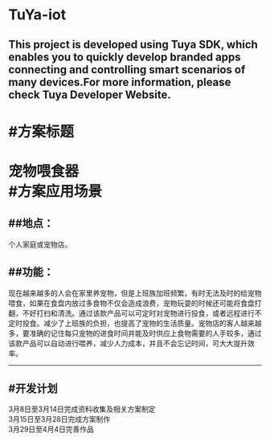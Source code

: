 # TuYa-iot
This project is developed using Tuya SDK, which enables you to quickly develop branded apps connecting and controlling smart scenarios of many devices.For more information, please check Tuya Developer Website.<br>
--
#方案标题<br>
=
宠物喂食器<br>
#方案应用场景<br>
=
##地点：
-
个人家庭或宠物店。<br>

##功能：
-
现在越来越多的人会在家里养宠物，但是上班族加班频繁，有时无法及时的给宠物喂食，如果在食盘内放过多食物不仅会造成浪费，宠物玩耍的时候还可能将食盘打翻，不好打扫和清洗。通过该款产品可以可定时对宠物进行投食，或者远程进行不定时投食。减少了上班族的负担，也提高了宠物的生活质量。宠物店的客人越来越多，要准确的记住每只宠物的进食时间并能及时供应上食物需要的人手较多，通过该款产品可以自动进行喂养，减少人力成本，并且不会忘记时间，可大大提升效率。<br>
_________
#开发计划<br>
-
3月8日至3月14日完成资料收集及相关方案制定<br>
3月15日至3月28日完成方案制作<br>
3月29日至4月4日完善作品<br>
